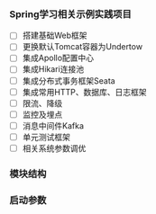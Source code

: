 ### Spring学习相关示例实践项目
- [ ] 搭建基础Web框架
- [ ] 更换默认Tomcat容器为Undertow
- [ ] 集成Apollo配置中心
- [ ] 集成Hikari连接池
- [ ] 集成分布式事务框架Seata
- [ ] 集成常用HTTP、数据库、日志框架
- [ ] 限流、降级
- [ ] 监控及埋点
- [ ] 消息中间件Kafka
- [ ] 单元测试框架
- [ ] 相关系统参数调优

### 模块结构


### 启动参数



